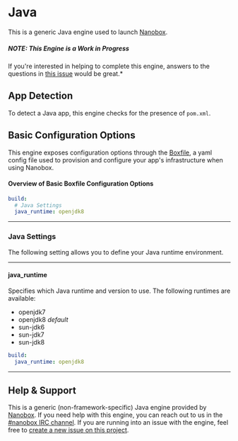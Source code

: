 # Java

This is a generic Java engine used to launch [Nanobox](http://nanobox.io).

##### NOTE: This Engine is a Work in Progress
If you're interested in helping to complete this engine, answers to the questions in [this issue](https://github.com/nanobox-io/nanobox-engine-java/issues/5) would be great.*

## App Detection
To detect a Java app, this engine checks for the presence of `pom.xml`.


## Basic Configuration Options

This engine exposes configuration options through the [Boxfile](http://docs.nanobox.io/boxfile/), a yaml config file used to provision and configure your app's infrastructure when using Nanobox. 


#### Overview of Basic Boxfile Configuration Options

```yaml
build:
  # Java Settings
  java_runtime: openjdk8
```

---

### Java Settings
The following setting allows you to define your Java runtime environment.

---

#### java_runtime
Specifies which Java runtime and version to use. The following runtimes are available:

- openjdk7
- openjdk8 *default*
- sun-jdk6
- sun-jdk7
- sun-jdk8

```yaml
build:
  java_runtime: openjdk8
```

---

## Help & Support
This is a generic (non-framework-specific) Java engine provided by [Nanobox](http://nanobox.io). If you need help with this engine, you can reach out to us in the [#nanobox IRC channel](http://webchat.freenode.net/?channels=nanobox). If you are running into an issue with the engine, feel free to [create a new issue on this project](https://github.com/nanobox-io/nanobox-engine-java/issues/new).